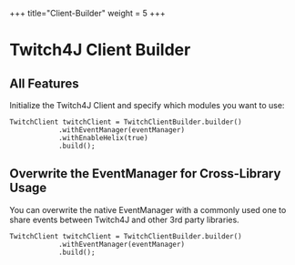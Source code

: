 +++
title="Client-Builder"
weight = 5
+++

# Twitch4J Client Builder

## All Features
Initialize the Twitch4J Client and specify which modules you want to use:

```
TwitchClient twitchClient = TwitchClientBuilder.builder()
            .withEventManager(eventManager)
            .withEnableHelix(true)
            .build();
```

## Overwrite the EventManager for Cross-Library Usage

You can overwrite the native EventManager with a commonly used one to share events between Twitch4J and other 3rd party libraries.

```
TwitchClient twitchClient = TwitchClientBuilder.builder()
            .withEventManager(eventManager)
            .build();
```
